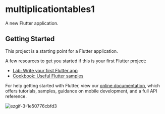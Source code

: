 # multiplicationtables1

A new Flutter application.

## Getting Started

This project is a starting point for a Flutter application.

A few resources to get you started if this is your first Flutter project:

- [Lab: Write your first Flutter app](https://flutter.dev/docs/get-started/codelab)
- [Cookbook: Useful Flutter samples](https://flutter.dev/docs/cookbook)

For help getting started with Flutter, view our
[online documentation](https://flutter.dev/docs), which offers tutorials,
samples, guidance on mobile development, and a full API reference.

![ezgif-3-1e50776cbfd3](https://user-images.githubusercontent.com/55442850/110330024-4bee3a80-8043-11eb-85b3-85685d200d4d.gif)



